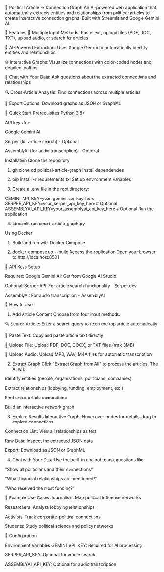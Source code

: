 📰 Political Article → Connection Graph
An AI-powered web application that automatically extracts entities and relationships from political articles to create interactive connection graphs. Built with Streamlit and Google Gemini AI.

🌟 Features
📝 Multiple Input Methods: Paste text, upload files (PDF, DOC, TXT), upload audio, or search for articles

🤖 AI-Powered Extraction: Uses Google Gemini to automatically identify entities and relationships

🌐 Interactive Graphs: Visualize connections with color-coded nodes and detailed tooltips

💬 Chat with Your Data: Ask questions about the extracted connections and relationships

🔍 Cross-Article Analysis: Find connections across multiple articles

💾 Export Options: Download graphs as JSON or GraphML

🚀 Quick Start
Prerequisites
Python 3.8+

API keys for:

Google Gemini AI

Serper (for article search) - Optional

AssemblyAI (for audio transcription) - Optional

Installation
Clone the repository


1. git clone <repository-url>
cd political-article-graph
Install dependencies


2. pip install -r requirements.txt
Set up environment variables


3. Create a .env file in the root directory:

GEMINI_API_KEY=your_gemini_api_key_here
SERPER_API_KEY=your_serper_api_key_here  # Optional
ASSEMBLYAI_API_KEY=your_assemblyai_api_key_here  # Optional
Run the application

4. streamlit run smart_article_graph.py


Using Docker

1. Build and run with Docker Compose


2. docker-compose up --build
Access the application
Open your browser to http://localhost:8501

🔑 API Keys Setup

Required:
Google Gemini AI: Get from Google AI Studio

Optional:
Serper API: For article search functionality - Serper.dev

AssemblyAI: For audio transcription - AssemblyAI


📖 How to Use
1. Add Article Content
Choose from four input methods:

🔍 Search Article: Enter a search query to fetch the top article automatically

📝 Paste Text: Copy and paste article text directly

📄 Upload File: Upload PDF, DOC, DOCX, or TXT files (max 3MB)

🎤 Upload Audio: Upload MP3, WAV, M4A files for automatic transcription

2. Extract Graph
Click "Extract Graph from All" to process the articles. The AI will:

Identify entities (people, organizations, politicians, companies)

Extract relationships (lobbying, funding, employment, etc.)

Find cross-article connections

Build an interactive network graph

3. Explore Results
Interactive Graph: Hover over nodes for details, drag to explore connections

Connection List: View all relationships as text

Raw Data: Inspect the extracted JSON data

Export: Download as JSON or GraphML

4. Chat with Your Data
Use the built-in chatbot to ask questions like:

"Show all politicians and their connections"

"What financial relationships are mentioned?"

"Who received the most funding?"

🎯 Example Use Cases
Journalists: Map political influence networks

Researchers: Analyze lobbying relationships

Activists: Track corporate-political connections

Students: Study political science and policy networks


🔧 Configuration

Environment Variables
GEMINI_API_KEY: Required for AI processing

SERPER_API_KEY: Optional for article search

ASSEMBLYAI_API_KEY: Optional for audio transcription